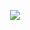 <p align="center"><a href="https://github.com/anuraghazra/github-readme-stats">
  <img align="center" src="https://github-readme-stats.vercel.app/api?username=silviumuraru90&show_icons=true&theme=chartreuse-dark" />
</a></p>
